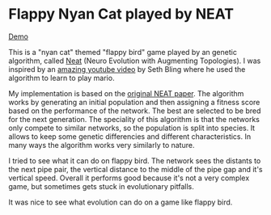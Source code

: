 # Flappy Nyan Cat played by NEAT

[Demo](demo.gif)

This is a "nyan cat" themed "flappy bird" game played by an genetic algorithm, called [Neat](https://en.wikipedia.org/wiki/Neuroevolution_of_augmenting_topologies) (Neuro Evolution with Augmenting Topologies). I was inspired by an [amazing youtube video](https://www.youtube.com/watch?v=qv6UVOQ0F44) by Seth Bling where he used the algorithm to learn to play mario. 

My implementation is based on the [original NEAT paper](http://nn.cs.utexas.edu/downloads/papers/stanley.ec02.pdf). The algorithm works by generating an initial population and then assigning a fitness score based on the performance of the network. The best are selected to be bred for the next generation. The speciality of this algorithm is that the networks only compete to similar networks, so the population is split into species. It allows to keep some genetic differencies and different characteristics. In many ways the algorithm works very similarly to nature.

I tried to see what it can do on flappy bird. The network sees the distants to the next pipe pair, the vertical distance to the middle of the pipe gap and it's vertical speed. Overall it performs good because it's not a very complex game, but sometimes gets stuck in evolutionary pitfalls.

It was nice to see what evolution can do on a game like flappy bird.